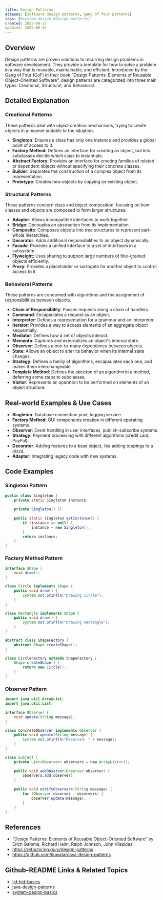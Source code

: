 ```yaml
---
title: Design Patterns
aliases: [software design patterns, gang of four patterns]
tags: [#system-design,#design-patterns]
created: 2025-09-25
updated: 2025-09-25
---
```


## Overview
Design patterns are proven solutions to recurring design problems in software development. They provide a template for how to solve a problem in a way that is reusable, maintainable, and efficient. Introduced by the Gang of Four (GoF) in their book "Design Patterns: Elements of Reusable Object-Oriented Software", design patterns are categorized into three main types: Creational, Structural, and Behavioral.

## Detailed Explanation
### Creational Patterns
These patterns deal with object creation mechanisms, trying to create objects in a manner suitable to the situation.

- **Singleton**: Ensures a class has only one instance and provides a global point of access to it.
- **Factory Method**: Defines an interface for creating an object, but lets subclasses decide which class to instantiate.
- **Abstract Factory**: Provides an interface for creating families of related or dependent objects without specifying their concrete classes.
- **Builder**: Separates the construction of a complex object from its representation.
- **Prototype**: Creates new objects by copying an existing object.

### Structural Patterns
These patterns concern class and object composition, focusing on how classes and objects are composed to form larger structures.

- **Adapter**: Allows incompatible interfaces to work together.
- **Bridge**: Decouples an abstraction from its implementation.
- **Composite**: Composes objects into tree structures to represent part-whole hierarchies.
- **Decorator**: Adds additional responsibilities to an object dynamically.
- **Facade**: Provides a unified interface to a set of interfaces in a subsystem.
- **Flyweight**: Uses sharing to support large numbers of fine-grained objects efficiently.
- **Proxy**: Provides a placeholder or surrogate for another object to control access to it.

### Behavioral Patterns
These patterns are concerned with algorithms and the assignment of responsibilities between objects.

- **Chain of Responsibility**: Passes requests along a chain of handlers.
- **Command**: Encapsulates a request as an object.
- **Interpreter**: Defines a representation for a grammar and an interpreter.
- **Iterator**: Provides a way to access elements of an aggregate object sequentially.
- **Mediator**: Defines how a set of objects interact.
- **Memento**: Captures and externalizes an object's internal state.
- **Observer**: Defines a one-to-many dependency between objects.
- **State**: Allows an object to alter its behavior when its internal state changes.
- **Strategy**: Defines a family of algorithms, encapsulates each one, and makes them interchangeable.
- **Template Method**: Defines the skeleton of an algorithm in a method, deferring some steps to subclasses.
- **Visitor**: Represents an operation to be performed on elements of an object structure.

## Real-world Examples & Use Cases
- **Singleton**: Database connection pool, logging service.
- **Factory Method**: GUI components creation in different operating systems.
- **Observer**: Event handling in user interfaces, publish-subscribe systems.
- **Strategy**: Payment processing with different algorithms (credit card, PayPal).
- **Decorator**: Adding features to a base object, like adding toppings to a pizza.
- **Adapter**: Integrating legacy code with new systems.

## Code Examples
### Singleton Pattern
```java
public class Singleton {
    private static Singleton instance;
    
    private Singleton() {}
    
    public static Singleton getInstance() {
        if (instance == null) {
            instance = new Singleton();
        }
        return instance;
    }
}
```

### Factory Method Pattern
```java
interface Shape {
    void draw();
}

class Circle implements Shape {
    public void draw() {
        System.out.println("Drawing Circle");
    }
}

class Rectangle implements Shape {
    public void draw() {
        System.out.println("Drawing Rectangle");
    }
}

abstract class ShapeFactory {
    abstract Shape createShape();
}

class CircleFactory extends ShapeFactory {
    Shape createShape() {
        return new Circle();
    }
}
```

### Observer Pattern
```java
import java.util.ArrayList;
import java.util.List;

interface Observer {
    void update(String message);
}

class ConcreteObserver implements Observer {
    public void update(String message) {
        System.out.println("Received: " + message);
    }
}

class Subject {
    private List<Observer> observers = new ArrayList<>();
    
    public void addObserver(Observer observer) {
        observers.add(observer);
    }
    
    public void notifyObservers(String message) {
        for (Observer observer : observers) {
            observer.update(message);
        }
    }
}
```

## References
- "Design Patterns: Elements of Reusable Object-Oriented Software" by Erich Gamma, Richard Helm, Ralph Johnson, John Vlissides
- https://refactoring.guru/design-patterns
- https://github.com/iluwatar/java-design-patterns

## Github-README Links & Related Topics
- [lld-hld-basics](../lld-hld-basics/)
- [java-design-patterns](../java-design-patterns/)
- [system-design-basics](../system-design-basics/)